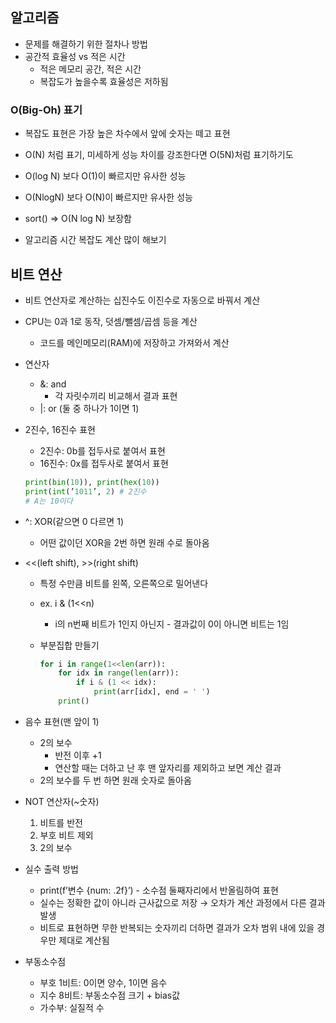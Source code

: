 ## 알고리즘

- 문제를 해결하기 위한 절차나 방법
- 공간적 효율성 vs 적은 시간
    - 적은 메모리 공간, 적은 시간
    - 복잡도가 높을수록 효율성은 저하됨

### O(Big-Oh) 표기

- 복잡도 표현은 가장 높은 차수에서 앞에 숫자는 떼고 표현
- O(N) 처럼 표기, 미세하게 성능 차이를 강조한다면 O(5N)처럼 표기하기도
- O(log N) 보다 O(1)이 빠르지만 유사한 성능
- O(NlogN) 보다 O(N)이 빠르지만 유사한 성능

- sort() ⇒ O(N log N) 보장함
- 알고리즘 시간 복잡도 계산 많이 해보기

## 비트 연산

- 비트 연산자로 계산하는 십진수도 이진수로 자동으로 바꿔서 계산
- CPU는 0과 1로 동작, 덧셈/뺄셈/곱셈 등을 계산
    - 코드를 메인메모리(RAM)에 저장하고 가져와서 계산
- 연산자
    - &: and
        - 각 자릿수끼리 비교해서 결과 표현
    - |: or (둘 중 하나가 1이면 1)
- 2진수, 16진수 표현
    - 2진수: 0b를 접두사로 붙여서 표현
    - 16진수: 0x를 접두사로 붙여서 표현

    ```python
    print(bin(10)), print(hex(10))
    print(int(’1011’, 2) # 2진수
    # A는 10이다
    ```
    
- ^: XOR(같으면 0 다르면 1)
    - 어떤 값이던 XOR을 2번 하면 원래 수로 돌아옴
- <<(left shift), >>(right shift)
    - 특정 수만큼 비트를 왼쪽, 오른쪽으로 밀어낸다
    - ex. i & (1<<n)
        - i의 n번째 비트가 1인지 아닌지 - 결과값이 0이 아니면 비트는 1임
    - 부분집합 만들기
        
        ```python
        for i in range(1<<len(arr)):
            for idx in range(len(arr)):
                if i & (1 << idx):
                    print(arr[idx], end = ' ')
            print()
        ```
        
- 음수 표현(맨 앞이 1)
    - 2의 보수
        - 반전 이후 +1
        - 연산할 때는 더하고 난 후 맨 앞자리를 제외하고 보면 계산 결과
    - 2의 보수를 두 번 하면 원래 숫자로 돌아옴
- NOT 연산자(~숫자)
    1. 비트를 반전
    2. 부호 비트 제외
    3. 2의 보수
- 실수 출력 방법
    - print(f’변수 {num: .2f}’) - 소수점 둘째자리에서 반올림하여 표현
    - 실수는 정확한 값이 아니라 근사값으로 저장 → 오차가 계산 과정에서 다른 결과 발생
    - 비트로 표현하면 무한 반복되는 숫자끼리 더하면 결과가 오차 범위 내에 있을 경우만 제대로 계산됨
- 부동소수점
    - 부호 1비트: 0이면 양수, 1이면 음수
    - 지수 8비트: 부동소수점 크기 + bias값
    - 가수부: 실질적 수